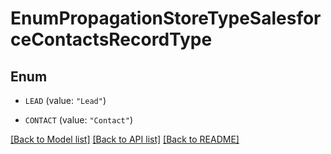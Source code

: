 # EnumPropagationStoreTypeSalesforceContactsRecordType

## Enum


* `LEAD` (value: `"Lead"`)

* `CONTACT` (value: `"Contact"`)


[[Back to Model list]](../README.md#documentation-for-models) [[Back to API list]](../README.md#documentation-for-api-endpoints) [[Back to README]](../README.md)


